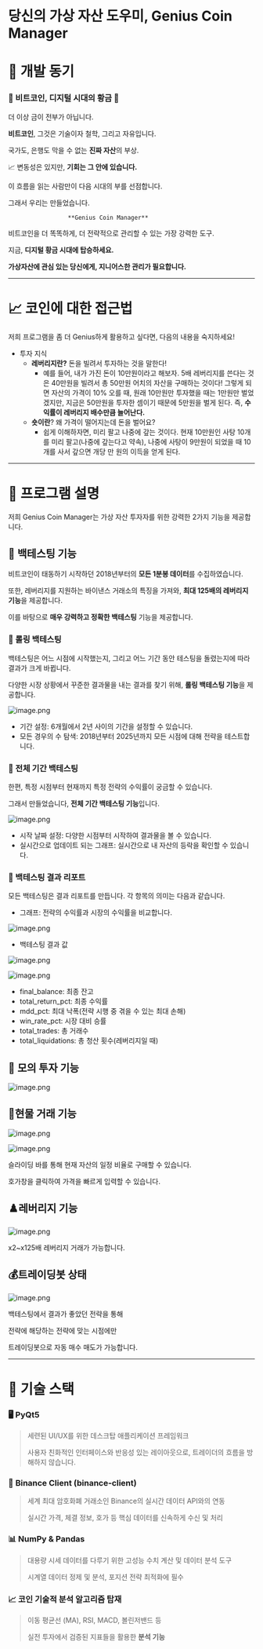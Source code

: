 # 당신의 가상 자산 도우미, Genius Coin Manager



# 💫 개발 동기

### **🔶 비트코인, 디지털 시대의 황금 🔶**

더 이상 금이 전부가 아닙니다.

**비트코인**, 그것은 기술이자 철학, 그리고 자유입니다.

국가도, 은행도 막을 수 없는 **진짜 자산**의 부상.


📈 변동성은 있지만, **기회는 그 안에 있습니다.**

이 흐름을 읽는 사람만이 다음 시대의 부를 선점합니다.

그래서 우리는 만들었습니다.

                     **Genius Coin Manager**

비트코인을 더 똑똑하게, 더 전략적으로 관리할 수 있는 가장 강력한 도구.

지금, **디지털 황금 시대에 탑승하세요.**


**가상자산에 관심 있는 당신에게, 지니어스한 관리가 필요합니다.**

---

# 📈 코인에 대한 접근법

저희 프로그램을 좀 더 Genius하게 활용하고 싶다면, 다음의 내용을 숙지하세요!

- 투자 지식
    - **레버리지란?** 돈을 빌려서 투자하는 것을 말한다!
        - 예를 들어, 내가 가진 돈이 10만원이라고 해보자. 5배 레버리지를 쓴다는 것은 40만원을 빌려서 총 50만원 어치의 자산을 구매하는 것이다! 그렇게 되면 자산의 가격이 10% 오를 때, 원래 10만원만 투자했을 때는 1만원만 벌었겠지만, 지금은 50만원을 투자한 셈이기 때문에 5만원을 벌게 된다. 즉, **수익률이 레버리지 배수만큼 늘어난다.**
    - **숏이란**? 왜 가격이 떨어지는데 돈을 벌어요?
        - 쉽게 이해하자면, 미리 팔고 나중에 갚는 것이다. 현재 10만원인 사탕 10개를 미리 팔고(나중에 갚는다고 약속), 나중에 사탕이 9만원이 되었을 때 10개를 사서 갚으면 개당 만 원의 이득을 얻게 된다.

---

# 👀 프로그램 설명

저희 Genius Coin Manager는 가상 자산 투자자를 위한 강력한 2가지 기능을 제공합니다.

## 🙈 백테스팅 기능

비트코인이 태동하기 시작하던 2018년부터의 **모든 1분봉 데이터**를 수집하였습니다.

또한, 레버리지를 지원하는 바이낸스 거래소의 특징을 가져와, **최대 125배의 레버리지 기능**을 제공합니다.

이를 바탕으로 **매우 강력하고 정확한 백테스팅** 기능을 제공합니다.

### 💨 롤링 백테스팅

백테스팅은 어느 시점에 시작했는지, 그리고 어느 기간 동안 테스팅을 돌렸는지에 따라 결과가 크게 바뀝니다.

다양한 시장 상황에서 꾸준한 결과물을 내는 결과를 찾기 위해, **롤링 백테스팅 기능**을 제공합니다.

![image.png](attachment:4d6d1f21-b786-479c-beee-34bfc4d60573:image.png)

- 기간 설정: 6개월에서 2년 사이의 기간을 설정할 수 있습니다.
- 모든 경우의 수 탐색: 2018년부터 2025년까지 모든 시점에 대해 전략을 테스트합니다.

### 💨 전체 기간 백테스팅

한편, 특정 시점부터 현재까지 특정 전략의 수익률이 궁금할 수 있습니다.

그래서 만들었습니다, **전체 기간 백테스팅 기능**입니다.

![image.png](attachment:13226bee-d76b-4966-a3dd-3e873e5226db:image.png)

- 시작 날짜 설정: 다양한 시점부터 시작하여 결과물을 볼 수 있습니다.
- 실시간으로 업데이트 되는 그래프: 실시간으로 내 자산의 등락을 확인할 수 있습니다.

### 🤡 백테스팅 결과 리포트

모든 백테스팅은 결과 리포트를 만듭니다. 각 항목의 의미는 다음과 같습니다.

- 그래프: 전략의 수익률과 시장의 수익률을 비교합니다.

![image.png](attachment:e71b6283-fba8-46af-a859-30b6a1c6f96c:image.png)

- 백테스팅 결과 값

![image.png](attachment:30bf5abc-55cb-489f-a134-65bf1900af0c:image.png)

![image.png](attachment:90f4ebac-32a6-45e5-98fd-08d73a905bfe:image.png)

- final_balance: 최종 잔고
- total_return_pct: 최종 수익률
- mdd_pct: 최대 낙폭(전략 시행 중 겪을 수 있는 최대 손해)
- win_rate_pct: 시장 대비 승률
- total_trades: 총 거래수
- total_liquidations: 총 청산 횟수(레버리지일 때)

## 🙉 모의 투자 기능

![image.png](attachment:1a2696d6-577d-46c4-ab6c-f5debcedec8c:image.png)

## 🎲현물 거래 기능

![image.png](attachment:6cae2c54-fdd0-4ea1-b68a-1c112a9f2603:image.png)

![image.png](attachment:871486ee-2fe0-4795-87ce-138f4eecf77f:image.png)

슬라이딩 바를 통해 
현재 자산의 일정 비율로 구매할 수 있습니다.

호가창을 클릭하여 가격을 빠르게 입력할 수 있습니다.

## ♟️레버리지 기능

![image.png](attachment:fd2dc625-5cd3-4f23-937b-02dd971f8fc9:image.png)

x2~x125배 레버리지 거래가 가능합니다.

## 💰트레이딩봇 상태

![image.png](attachment:124f2c7d-1ab2-4100-8bb6-f3771d773839:image.png)

백테스팅에서 결과가 좋았던 전략을 통해

전략에 해당하는 전략에 맞는 시점에만

트레이딩봇으로 자동 매수 매도가 가능합니다.

---

# 🚀 기술 스택

### 🖥 **PyQt5**

> 세련된 UI/UX를 위한 데스크탑 애플리케이션 프레임워크
> 
> 
> 사용자 친화적인 인터페이스와 반응성 있는 레이아웃으로, 트레이더의 흐름을 방해하지 않습니다.
> 

### 🔗 **Binance Client (binance-client)**

> 세계 최대 암호화폐 거래소인 Binance의 실시간 데이터 API와의 연동
> 
> 
> 실시간 가격, 체결 정보, 호가 등 핵심 데이터를 신속하게 수신 및 처리
> 

### 📊 **NumPy & Pandas**

> 대용량 시세 데이터를 다루기 위한 고성능 수치 계산 및 데이터 분석 도구
> 
> 
> 시계열 데이터 정제 및 분석, 포지션 전략 최적화에 필수
> 

### 📈 **코인 기술적 분석 알고리즘 탑재**

> 이동 평균선 (MA), RSI, MACD, 볼린저밴드 등
> 
> 
> 실전 투자에서 검증된 지표들을 활용한 **분석 기능**
>
